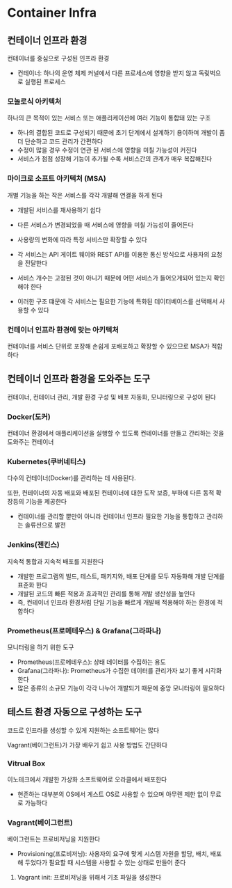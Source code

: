 # Container Infra

## 컨테이너 인프라 환경

컨테이너를 중심으로 구성된 인프라 환경

- 컨테이너: 하나의 운영 체제 커널에서 다른 프로세스에 영향을 받지 않고 독맂벅으로 실행된 프로세스

### 모놀로식 아키텍처

하나의 큰 목적이 있는 서비스 또는 애플리케이션에 여러 기능이 통합돼 있는 구조

- 하나의 결합된 코드로 구성되기 때문에 초기 단계에서 설계하기 용이하며 개발이 좀 더 단순하고 코드 관리가 간편하다
- 수정이 많을 경우 수정이 연관 된 서비스에 영향을 미칠 가능성이 커진다
- 서비스가 점점 성장해 기능이 추가될 수록 서비스간의 관계가 매우 복잡해진다

### 마이크로 소프트 아키텍처 (MSA)

개별 기능을 하는 작은 서비스를 각각 개발해 연결을 하게 된다

- 개발된 서비스를 재사용하기 쉽다
- 다른 서비스가 변경되었을 때 서비스에 영향을 미칠 가능성이 줄어든다
- 사용량의 변화에 따라 특정 서비스만 확장할 수 있다
- 각 서비스는 API 게이트 웨이와 REST API를 이용한 통신 방식으로 사용자의 요청을 전달한다
- 서비스 개수는 고정된 것이 아니기 때문에 어떤 서비스가 들어오게되어 있는지 확인해야 한다

- 이러한 구조 떄문에 각 서비스는 필요한 기능에 특화된 데이터베이스를 선택해서 사용할 수 있다

### 컨테이너 인프라 환경에 맞는 아키텍처

컨테이너를 서비스 단위로 포장해 손쉽게 포배포하고 확장할 수 있으므로 MSA가 적합하다

## 컨테이너 인프라 환경을 도와주는 도구

컨테이너, 컨테이너 관리, 개발 환경 구성 및 배포 자동화, 모니터링으로 구성이 된다

### Docker(도커)

컨테이너 환경에서 애플리케이션을 실행할 수 있도록 컨테이너를 만들고 간리하는 것을 도와주는 컨테이너

### Kubernetes(쿠버네티스)

다수의 컨테이너(Docker)를 관리하는 데 사용된다.

또한, 컨테이너의 자동 배포와 배포된 컨테이너에 대한 도작 보증, 부하에 다른 동적 확장등의 기능을 제공한다

- 컨테이너를 관리할 뿐만이 아니라 컨테이너 인프라 필요한 기능을 통합하고 관리하는 솔류션으로 발전

### Jenkins(젠킨스)

지속적 통합과 지속적 배포를 지원한다

- 개발한 프로그램의 빌드, 테스트, 패키지와, 배포 단계를 모두 자동화해 개발 단계를 표준화 한다
- 개발된 코드의 빠른 적용과 효과적인 관리를 통해 개발 생산성을 높인다
- 즉, 컨테이너 인프라 환경처럼 단일 기능을 빠르게 개발해 적용해야 하는 환경에 적합하다

### Prometheus(프로메테우스) & Grafana(그라파나)

모니터링을 하기 위한 도구

- Prometheus(프로메테우스): 상태 데이터를 수집하는 용도
- Grafana(그라파나): Prometheus가 수집한 데이터를 관리가자 보기 좋게 시각화 한다
- 많은 종류의 소규모 기능이 각각 나누어 개발되기 때문에 중앙 모니터링이 필요하다

## 테스트 환경 자동으로 구성하는 도구

코드로 인프라를 생성할 수 있게 지원하는 소프트웨어는 많다

Vagrant(베이그런트)가 가장 배우기 쉽고 사용 방법도 간단하다

### Vitrual Box

이노테크에서 개발한 가상화 소프트웨어로 오라클에서 배포한다

- 현존하는 대부분의 OS에서 게스트 OS로 사용할 수 있으며 아무렌 제한 없이 무료로 가능하다

### Vagrant(베이그런트)

베이그런트는 프로비저닝을 지원한다

- Provisioning(프로비저닝): 사용자의 요구에 맞게 시스템 자원을 할당, 배치, 배포해 두었다가 필요할 때 시스템을 사용할 수 있는 상태로 만들어 준다

1. Vagrant init: 프로비저닝을 위해서 기초 파일을 생성한다

